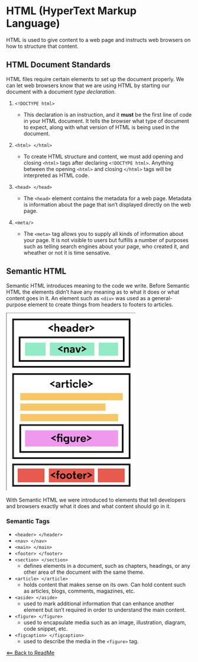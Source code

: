 # HTML (HyperText Markup Language)

HTML is used to give content to a web page and instructs web browsers on how to structure that content.  

## HTML Document Standards

HTML files require certain elements to set up the document properly. We can let web browsers know that we are using HTML by starting our document with a document _type declaration_.

1. `<!DOCTYPE html>`
    - This declaration is an instruction, and it **must** be the first line of code in your HTML document. It tells the browser what type of document to expect, along with what version of HTML is being used in the document.

2. `<html> </html>`
    - To create HTML structure and content, we must add opening and closing `<html>` tags after declaring `<!DOCTYPE html>`. Anything between the opening `<html>` and closing `</html>` tags will be interpreted as HTML code.

3. `<head> </head>`
    - The `<head>` element contains the metadata for a web page. Metadata is information about the page that isn’t displayed directly on the web page. 

4. `<meta/>`
    - The `<meta>` tag allows you to supply all kinds of information about your page. It is not visible to users but fulfills a number of purposes such as telling search engines about your page, who created it, and wheather or not it is time sensative.


## Semantic HTML   

Semantic HTML introduces meaning to the code we write. Before Semantic HTML the elements didn’t have any meaning as to what it does or what content goes in it. An element such as `<div>` was used as a general-purpose element to create things from headers to footers to articles.

![Semantic HTML](html_img.png)

With Semantic HTML we were introduced to elements that tell developers and browsers exactly what it does and what content should go in it.

### Semantic Tags

- `<header> </header>`
- `<nav> </nav>`
- `<main> </main>`
- `<footer> </footer>`
- `<section> </section>`
    - defines elements in a document, such as chapters, headings, or any other area of the document with the same theme. 
- `<article> </article>`
    - holds content that makes sense on its own. Can hold content such as articles, blogs, comments, magazines, etc.
- `<aside> </aside>` 
    - used to mark additional information that can enhance another element but isn’t required in order to understand the main content. 
- `<figure> </figure>` 
    - used to encapsulate media such as an image, illustration, diagram, code snippet, etc.
- `<figcaption> </figcaption>` 
    - used to describe the media in the `<figure>` tag. 


[<== Back to ReadMe](README.md)

